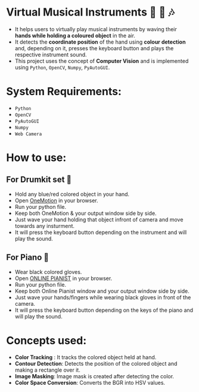 # Virtual Musical Instruments :drum: :musical_keyboard: :notes:

- It helps users to virtually play musical instruments by waving their __hands while holding a coloured object__ in the air.
- It detects the __coordinate position__ of the hand using __colour detection__ and, depending on it, presses the keyboard button and plays the respective instrument sound.
- This project uses the concept of __Computer Vision__ and is implemented using ```Python```, ```OpenCV```, ```Numpy```, ```PyAutoGUI```.

# System Requirements:

- ```Python```
- ```OpenCV```
- ```PyAutoGUI```
- ```Numpy```
- ```Web Camera```

# How to use:
## For Drumkit set :drum:
- Hold any blue/red colored object in your hand.
- Open [OneMotion](https://www.onemotion.com/drum-machine/) in your browser.
- Run your python file.
- Keep both OneMotion & your output window side by side. 
- Just wave your hand holding that object infront of camera and move towards any insturment.
- It will press the keyboard button depending on the instrument and will play the sound.

## For Piano :musical_keyboard:
- Wear black colored gloves.
- Open [ONLINE PIANIST](https://www.onlinepianist.com/virtual-piano) in your browser.
- Run your python file.
- Keep both Online Pianist window and your output window side by side.
- Just wave your hands/fingers while wearing black gloves in front of the camera.
- It will press the keyboard button depending on the keys of the piano and will play the sound.
# Concepts used:

- __Color Tracking__ : It tracks the colored object held at hand.
- __Contour Detection__: Detects the position of the colored object and making a rectangle over it.
- __Image Masking__: Image mask is created after detecting the color.
- __Color Space Conversion__: Converts the BGR into HSV values.
